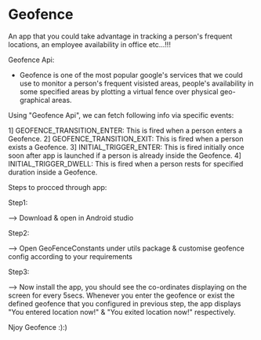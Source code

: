 # Geofence
An app that you could take advantage in tracking a person's frequent locations, an employee availability in office etc...!!!

Geofence Api:
* Geofence is one of the most popular google's services that we could use to monitor a person's frequent visisted areas, people's availability in some specified areas by plotting a virtual fence over physical geo-graphical areas.  

Using "Geofence Api", we can fetch following info via specific events:

1] GEOFENCE_TRANSITION_ENTER: This is fired when a person enters a Geofence.
2] GEOFENCE_TRANSITION_EXIT: This is fired when a person exists a Geofence.
3] INITIAL_TRIGGER_ENTER: This is fired initially once soon after app is launched if a person is already inside the Geofence.
4] INITIAL_TRIGGER_DWELL: This is fired when a person rests for specified duration inside a Geofence. 

Steps to procced through app:

Step1:

--> Download & open in Android studio

Step2:

--> Open GeoFenceConstants under utils package & customise geofence config according to your requirements

Step3:

--> Now install the app, you should see the co-ordinates displaying on the screen for every 5secs. Whenever you enter the geofence or exist the defined geofence that you configured in previous step, the app displays "You entered location now!" & "You exited location now!" respectively.   

Njoy Geofence :):)

